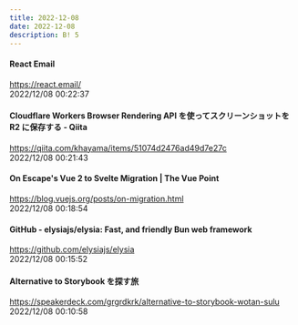 ```yaml
---
title: 2022-12-08
date: 2022-12-08
description: B! 5
---
```


#### React Email
https://react.email/<br>
2022/12/08 00:22:37<br>


#### Cloudflare Workers Browser Rendering API を使ってスクリーンショットを R2 に保存する - Qiita
https://qiita.com/khayama/items/51074d2476ad49d7e27c<br>
2022/12/08 00:21:43<br>


#### On Escape's Vue 2 to Svelte Migration | The Vue Point
https://blog.vuejs.org/posts/on-migration.html<br>
2022/12/08 00:18:54<br>


#### GitHub - elysiajs/elysia: Fast, and friendly Bun web framework
https://github.com/elysiajs/elysia<br>
2022/12/08 00:15:52<br>


#### Alternative to Storybook を探す旅
https://speakerdeck.com/grgrdkrk/alternative-to-storybook-wotan-sulu<br>
2022/12/08 00:10:58<br>


